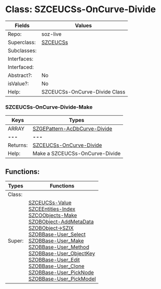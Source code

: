 
# Class:	SZCEUCSs-OnCurve-Divide

| Fields | Values |
| --------- | --------- |
| Repo: | soz-live |
| Superclass: | [SZCEUCSs](SZCEUCSs.html) |
| Subclasses: |  |
| Interfaces: |  |
| Interfaced: |  |
| Abstract?: | No |
| isValue?: | No |
| Help: | SZCEUCSs-OnCurve-Divide Class |

### SZCEUCSs-OnCurve-Divide-Make

| Keys | Types |
| --------- | --------- |
| ARRAY | [SZGEPattern-AcDbCurve-Divide](SZGEPattern-AcDbCurve-Divide.html) |
| **---** | **---** |
| Returns: | [SZCEUCSs-OnCurve-Divide](SZCEUCSs-OnCurve-Divide.html) |
| Help: | Make a SZCEUCSs-OnCurve-Divide |


## Functions:

| Types | Functions |
| --------- | --------- |
| Class: |  |
| Super: | [SZCEUCSs-Value](SZCEUCSs.html) <br> [SZCEEntities-Index](SZCEEntities.html) <br> [SZCOObjects-Make](SZCOObjects.html) <br> [SZOBObject-AddMetaData](SZOBObject.html) <br> [SZOBObject->SZIX](SZOBObject.html) <br> [SZOBBase-User_Select](SZOBBase.html) <br> [SZOBBase-User_Make](SZOBBase.html) <br> [SZOBBase-User_Method](SZOBBase.html) <br> [SZOBBase-User_ObjectKey](SZOBBase.html) <br> [SZOBBase-User_Edit](SZOBBase.html) <br> [SZOBBase-User_Clone](SZOBBase.html) <br> [SZOBBase-User_PickNode](SZOBBase.html) <br> [SZOBBase-User_PickModel](SZOBBase.html) |


